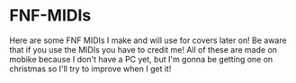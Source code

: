 # FNF-MIDIs
Here are some FNF MIDIs I make and will use for covers later on!
Be aware that if you use the MIDIs you have to credit me!
All of these are made on mobike because I don't have a PC yet, but I'm gonna be getting one on christmas so I'll try to improve when I get it!

